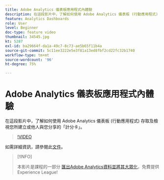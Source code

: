 ```yaml
---
title: Adobe Analytics 儀表板應用程式內體驗
description: 在這段影片中，了解如何使用 Adobe Analytics 儀表板 (行動應用程式) 存取及檢視您所建立或他人與您分享的「計分卡」。
feature: Analytics Dashboards
role: User
level: Beginner
doc-type: feature video
thumbnail: 34545.jpg
kt: 5287
exl-id: ba29664f-da1a-49c7-8c73-ae5b65f11b4a
source-git-commit: 5c11ee3222e5e3f81a13ed8fbf2cd22fc32b1740
workflow-type: tm+mt
source-wordcount: '96'
ht-degree: 75%

---
```


# Adobe Analytics 儀表板應用程式內體驗

在這段影片中，了解如何使用 Adobe Analytics 儀表板 (行動應用程式) 存取及檢視您所建立或他人與您分享的「計分卡」。

>[!VIDEO](https://video.tv.adobe.com/v/34545/?quality=12)

如需詳細資訊，請參閱此[文件](https://experienceleague.adobe.com/docs/analytics/analyze/mobapp/home.html?lang=zh-Hant)。

>[!INFO]
>
> 本影片是課程的一部分 [匯出Adobe Analytics資料並將其大眾化](https://experienceleague.adobe.com/?recommended=Analytics-A-1-2022.1.democratizing)，免費提供Experience League!